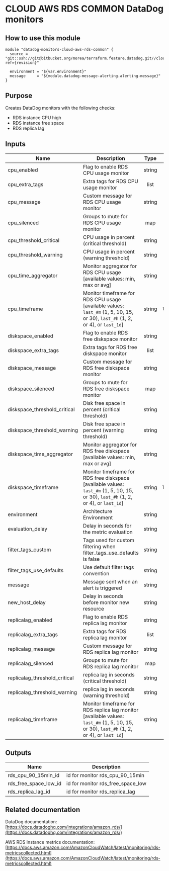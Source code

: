 # CLOUD AWS RDS COMMON DataDog monitors

## How to use this module

```
module "datadog-monitors-cloud-aws-rds-common" {
  source = "git::ssh://git@bitbucket.org/morea/terraform.feature.datadog.git//cloud/aws/rds/common?ref={revision}"

  environment = "${var.environment}"
  message     = "${module.datadog-message-alerting.alerting-message}"
}

```

## Purpose

Creates DataDog monitors with the following checks:

- RDS instance CPU high
- RDS instance free space
- RDS replica lag

## Inputs

| Name | Description | Type | Default | Required |
|------|-------------|:----:|:-----:|:-----:|
| cpu_enabled | Flag to enable RDS CPU usage monitor | string | `true` | no |
| cpu_extra_tags | Extra tags for RDS CPU usage monitor | list | `<list>` | no |
| cpu_message | Custom message for RDS CPU usage monitor | string | `` | no |
| cpu_silenced | Groups to mute for RDS CPU usage monitor | map | `<map>` | no |
| cpu_threshold_critical | CPU usage in percent (critical threshold) | string | `90` | no |
| cpu_threshold_warning | CPU usage in percent (warning threshold) | string | `80` | no |
| cpu_time_aggregator | Monitor aggregator for RDS CPU usage [available values: min, max or avg] | string | `min` | no |
| cpu_timeframe | Monitor timeframe for RDS CPU usage [available values: `last_#m` (1, 5, 10, 15, or 30), `last_#h` (1, 2, or 4), or `last_1d`] | string | `last_15m` | no |
| diskspace_enabled | Flag to enable RDS free diskspace monitor | string | `true` | no |
| diskspace_extra_tags | Extra tags for RDS free diskspace monitor | list | `<list>` | no |
| diskspace_message | Custom message for RDS free diskspace monitor | string | `` | no |
| diskspace_silenced | Groups to mute for RDS free diskspace monitor | map | `<map>` | no |
| diskspace_threshold_critical | Disk free space in percent (critical threshold) | string | `10` | no |
| diskspace_threshold_warning | Disk free space in percent (warning threshold) | string | `20` | no |
| diskspace_time_aggregator | Monitor aggregator for RDS free diskspace [available values: min, max or avg] | string | `min` | no |
| diskspace_timeframe | Monitor timeframe for RDS free diskspace [available values: `last_#m` (1, 5, 10, 15, or 30), `last_#h` (1, 2, or 4), or `last_1d`] | string | `last_15m` | no |
| environment | Architecture Environment | string | - | yes |
| evaluation_delay | Delay in seconds for the metric evaluation | string | `900` | no |
| filter_tags_custom | Tags used for custom filtering when filter_tags_use_defaults is false | string | `*` | no |
| filter_tags_use_defaults | Use default filter tags convention | string | `true` | no |
| message | Message sent when an alert is triggered | string | - | yes |
| new_host_delay | Delay in seconds before monitor new resource | string | `300` | no |
| replicalag_enabled | Flag to enable RDS replica lag monitor | string | `true` | no |
| replicalag_extra_tags | Extra tags for RDS replica lag monitor | list | `<list>` | no |
| replicalag_message | Custom message for RDS replica lag monitor | string | `` | no |
| replicalag_silenced | Groups to mute for RDS replica lag monitor | map | `<map>` | no |
| replicalag_threshold_critical | replica lag in seconds (critical threshold) | string | `300` | no |
| replicalag_threshold_warning | replica lag in seconds (warning threshold) | string | `200` | no |
| replicalag_timeframe | Monitor timeframe for RDS replica lag monitor [available values: `last_#m` (1, 5, 10, 15, or 30), `last_#h` (1, 2, or 4), or `last_1d`] | string | `last_5m` | no |

## Outputs

| Name | Description |
|------|-------------|
| rds_cpu_90_15min_id | id for monitor rds_cpu_90_15min |
| rds_free_space_low_id | id for monitor rds_free_space_low |
| rds_replica_lag_id | id for monitor rds_replica_lag |

## Related documentation

DataDog documentation: [https://docs.datadoghq.com/integrations/amazon_rds/](https://docs.datadoghq.com/integrations/amazon_rds/)

AWS RDS Instance metrics documentation: [https://docs.aws.amazon.com/AmazonCloudWatch/latest/monitoring/rds-metricscollected.html](https://docs.aws.amazon.com/AmazonCloudWatch/latest/monitoring/rds-metricscollected.html)

